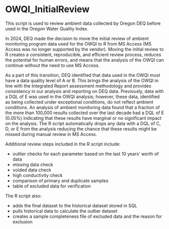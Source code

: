 # OWQI_InitialReview
This script is used to review ambient data collected by Oregon DEQ before used in the Oregon Water Quality Index.

In 2024, DEQ made the decision to move the initial review of ambient monitoring program data used for the OWQI to R from MS Access (MS Access was no longer supported by the vendor). Moving the initial review to R creates a consistent, reproducible, and efficient review process, reduces the potential for human errors, and means that the analysis of the OWQI can continue without the need to use MS Access.
 
As a part of this transition, DEQ identified that data used in the OWQI must have a data quality level of A or B. This brings the analysis of the OWQI in line with the Integrated Report assessment methodology and provides consistency in our analysis and reporting on DEQ data. Previously, data with a DQL of E was used in the OWQI analysis; however, these data, identified as being collected under exceptional conditions, do not reflect ambient conditions. An analysis of ambient monitoring data found that a fraction of the more than 100,000 results collected over the last decade had a DQL of E (0.05%) indicating that these results have marginal or no significant impact on the analysis. The R script automatically drops any data with a DQL of C, D, or E from the analysis reducing the chance that these results might be missed during manual review in MS Access.

Additional review steps included in the R script include:
-	outlier checks for each parameter based on the last 10 years’ worth of data
-	missing data check
-	voided data check
-	high conductivity check
-	comparison of primary and duplicate samples
-	table of excluded data for verification

The R script also:
-	adds the final dataset to the historical dataset stored in SQL
-	pulls historical data to calculate the outlier dataset
-	creates a sample completeness file of excluded data and the reason for exclusion

